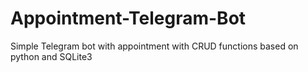 # Appointment-Telegram-Bot
Simple Telegram bot with appointment with CRUD functions based on python and SQLite3
